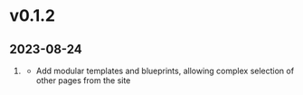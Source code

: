 # v0.1.2
##  2023-08-24

1. [](#new)
    * Add modular templates and blueprints, allowing complex selection of other pages from the site
